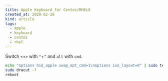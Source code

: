 ```yaml
---
title: Apple Keyboard for Centos/RHEL8
created_at: 2020-02-26
kind: article
tags:
  - apple
  - keyboard
  - centos
  - rhel
---
```


Switch `<`+`>` with `°`+`^` and `alt` with `cmd`.

~~~bash
echo "options hid_apple swap_opt_cmd=1\noptions iso_layout=0" | sudo tee -a /etc/modprobe.d/hid_apple.conf
sudo dracut -f
reboot
~~~
